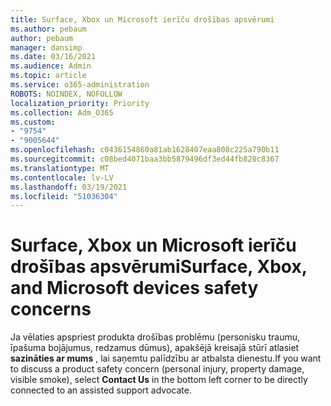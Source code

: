 ```yaml
---
title: Surface, Xbox un Microsoft ierīču drošības apsvērumi
ms.author: pebaum
author: pebaum
manager: dansimp
ms.date: 03/16/2021
ms.audience: Admin
ms.topic: article
ms.service: o365-administration
ROBOTS: NOINDEX, NOFOLLOW
localization_priority: Priority
ms.collection: Adm_O365
ms.custom:
- "9754"
- "9005644"
ms.openlocfilehash: c0436154860a81ab1628407eaa808c225a790b11
ms.sourcegitcommit: c08bed4071baa3bb5879496df3ed44fb828c8367
ms.translationtype: MT
ms.contentlocale: lv-LV
ms.lasthandoff: 03/19/2021
ms.locfileid: "51036304"
---
```

# <a name="surface-xbox-and-microsoft-devices-safety-concerns"></a><span data-ttu-id="09339-102">Surface, Xbox un Microsoft ierīču drošības apsvērumi</span><span class="sxs-lookup"><span data-stu-id="09339-102">Surface, Xbox, and Microsoft devices safety concerns</span></span>

<span data-ttu-id="09339-103">Ja vēlaties apspriest produkta drošības problēmu (personisku traumu, īpašuma bojājumus, redzamus dūmus), apakšējā kreisajā stūrī atlasiet **sazināties ar mums** , lai saņemtu palīdzību ar atbalsta dienestu.</span><span class="sxs-lookup"><span data-stu-id="09339-103">If you want to discuss a product safety concern (personal injury, property damage, visible smoke), select **Contact Us** in the bottom left corner to be directly connected to an assisted support advocate.</span></span>